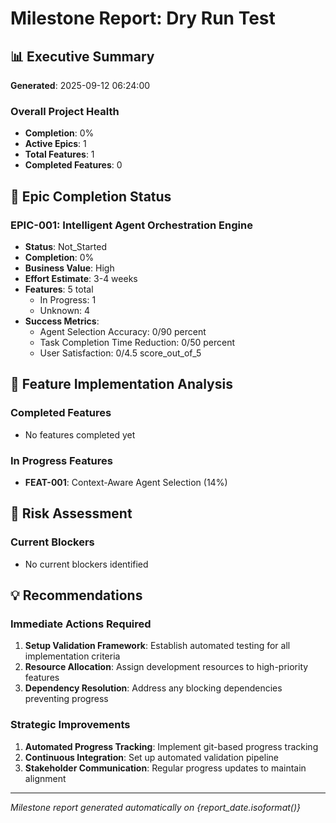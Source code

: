 # Milestone Report: Dry Run Test

## 📊 Executive Summary
**Generated**: 2025-09-12 06:24:00

### Overall Project Health
- **Completion**: 0%
- **Active Epics**: 1
- **Total Features**: 1
- **Completed Features**: 0

## 🎯 Epic Completion Status

### EPIC-001: Intelligent Agent Orchestration Engine
- **Status**: Not_Started
- **Completion**: 0%
- **Business Value**: High
- **Effort Estimate**: 3-4 weeks
- **Features**: 5 total
  - In Progress: 1
  - Unknown: 4
- **Success Metrics**:
  - Agent Selection Accuracy: 0/90 percent
  - Task Completion Time Reduction: 0/50 percent
  - User Satisfaction: 0/4.5 score_out_of_5

## 🚀 Feature Implementation Analysis

### Completed Features
- No features completed yet

### In Progress Features
- **FEAT-001**: Context-Aware Agent Selection (14%)

## 🚨 Risk Assessment

### Current Blockers
- No current blockers identified

## 💡 Recommendations

### Immediate Actions Required
1. **Setup Validation Framework**: Establish automated testing for all implementation criteria
2. **Resource Allocation**: Assign development resources to high-priority features
3. **Dependency Resolution**: Address any blocking dependencies preventing progress

### Strategic Improvements
1. **Automated Progress Tracking**: Implement git-based progress tracking
2. **Continuous Integration**: Set up automated validation pipeline
3. **Stakeholder Communication**: Regular progress updates to maintain alignment

---
*Milestone report generated automatically on {report_date.isoformat()}*
